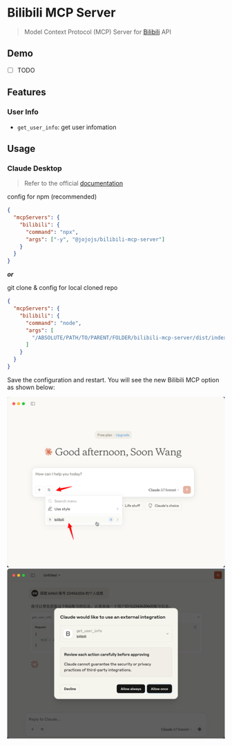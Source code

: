# Bilibili MCP Server

> Model Context Protocol (MCP) Server for [Bilibili](https://www.bilibili.com) API

## Demo

- [ ] TODO

## Features

### User Info

- `get_user_info`: get user infomation

## Usage

### Claude Desktop

> Refer to the official [documentation](https://modelcontextprotocol.io/quickstart/server#testing-your-server-with-claude-for-desktop-2)

config for npm (recommended)

```json
{
  "mcpServers": {
    "bilibili": {
      "command": "npx",
      "args": ["-y", "@jojojs/bilibili-mcp-server"]
    }
  }
}
```

_**or**_

git clone & config for local cloned repo

```json
{
  "mcpServers": {
    "bilibili": {
      "command": "node",
      "args": [
        "/ABSOLUTE/PATH/TO/PARENT/FOLDER/bilibili-mcp-server/dist/index.js"
      ]
    }
  }
}
```

Save the configuration and restart. You will see the new Bilibili MCP option as shown below:

<div align="center">
  <img src="./images/claude-desktop-1.png" alt="" width="600">
  <img src="./images/claude-desktop-2.png" alt="" width="600">
</div>
